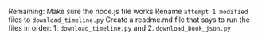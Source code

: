 Remaining:
Make sure the node.js file works
Rename `attempt 1 modified` files to `download_timeline.py`
Create a readme.md file that says to run the files in order:
    1. `download_timeline.py` and
    2. `download_book_json.py`